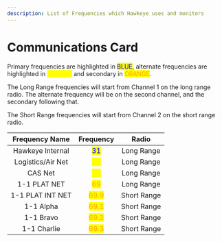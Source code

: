 ```yaml
---
description: List of Frequencies which Hawkeye uses and monitors
---
```


# Communications Card

Primary frequencies are highlighted in <mark style="color:blue;">BLUE</mark>, alternate frequencies are highlighted in <mark style="color:yellow;">YELLOW</mark> and secondary in <mark style="color:orange;">ORANGE</mark>.

The Long Range frequencies will start from Channel 1 on the long range radio. The alternate frequency will be on the second channel, and the secondary following that.

The Short Range frequencies will start from Channel 2 on the short range radio.&#x20;

|   Frequency Name  |                Frequency                |    Radio    |
| :---------------: | :-------------------------------------: | :---------: |
|  Hawkeye Internal |   <mark style="color:blue;">31</mark>   |  Long Range |
| Logistics/Air Net |  <mark style="color:yellow;">65</mark>  |  Long Range |
|      CAS Net      |  <mark style="color:yellow;">87</mark>  |  Long Range |
|    1-1 PLAT NET   |  <mark style="color:orange;">69</mark>  |  Long Range |
|  1-1 PLAT INT NET | <mark style="color:orange;">69.9</mark> | Short Range |
|     1-1 Alpha     | <mark style="color:orange;">69.1</mark> | Short Range |
|     1-1 Bravo     | <mark style="color:orange;">69.2</mark> | Short Range |
|    1-1 Charlie    | <mark style="color:orange;">69.3</mark> | Short Range |

